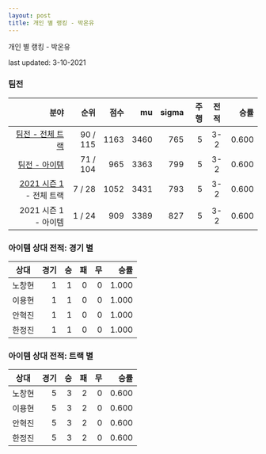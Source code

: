 ```yaml
---
layout: post
title: 개인 별 랭킹 - 박온유
---
```



개인 별 랭킹 - 박온유


last updated: 3-10-2021


### 팀전

| 분야 | 순위 | 점수 | mu | sigma | 주행 | 전적 | 승률 |
|---:|---:|---:|---:|---:|---:|:---:|---:|
| [팀전 - 전체 트랙](../team-full) | 90 / 115 | 1163 | 3460 | 765 | 5 | 3-2 | 0.600 |
| [팀전 - 아이템](../team-item) | 71 / 104 | 965 | 3363 | 799 | 5 | 3-2 | 0.600 |
| [2021 시즌 1](../teams-t2021_1) - 전체 트랙 | 7 / 28 | 1052 | 3431 | 793 | 5 | 3-2 | 0.600 |
| 2021 시즌 1 - 아이템 | 1 / 24 | 909 | 3389 | 827 | 5 | 3-2 | 0.600 |

### 아이템 상대 전적: 경기 별

| 상대 | 경기 | 승 | 패 | 무 | 승률 |
|:---:|---:|---:|---:|---:|---:|
| 노창현 | 1 | 1 | 0 | 0 | 1.000 |
| 이용현 | 1 | 1 | 0 | 0 | 1.000 |
| 안혁진 | 1 | 1 | 0 | 0 | 1.000 |
| 한정진 | 1 | 1 | 0 | 0 | 1.000 |

### 아이템 상대 전적: 트랙 별

| 상대 | 경기 | 승 | 패 | 무 | 승률 |
|:---:|---:|---:|---:|---:|---:|
| 노창현 | 5 | 3 | 2 | 0 | 0.600 |
| 이용현 | 5 | 3 | 2 | 0 | 0.600 |
| 안혁진 | 5 | 3 | 2 | 0 | 0.600 |
| 한정진 | 5 | 3 | 2 | 0 | 0.600 |
